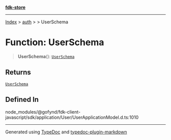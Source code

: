[**fdk-store**](../../../README.md)
***

[Index](../../../API.md) > [auth](../../README.md) > [<internal>](../README.md) > UserSchema

# Function: UserSchema

> **UserSchema**(): [`UserSchema`](../type-aliases/type-alias.UserSchema.md)

## Returns

[`UserSchema`](../type-aliases/type-alias.UserSchema.md)

## Defined In

node\_modules/@gofynd/fdk-client-javascript/sdk/application/User/UserApplicationModel.d.ts:1010

***
Generated using [TypeDoc](https://typedoc.org/) and [typedoc-plugin-markdown](https://www.npmjs.com/package/typedoc-plugin-markdown)
